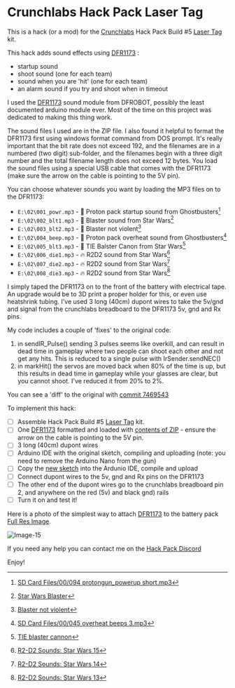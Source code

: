 # Crunchlabs Hack Pack Laser Tag

This is a hack (or a mod) for the [Crunchlabs](https://www.crunchlabs.com/) Hack Pack Build #5 [Laser Tag](https://www.crunchlabs.com/products/laser-tag) kit.

This hack adds sound effects using [DFR1173](https://www.dfrobot.com/product-2862.html) :
- startup sound
- shoot sound (one for each team)
- sound when you are 'hit' (one for each team) 
- an alarm sound if you try and shoot when in timeout

I used the [DFR1173](https://www.dfrobot.com/product-2862.html) sound module from DFROBOT, possibly the least documented arduino module ever.  Most of the time on this project was dedicated to making this thing work.

The sound files I used are in the ZIP file.  I also found it helpful to format the DFR1173 first using windows format command from DOS prompt.  It's really important that the bit rate does not exceed 192, and the filenames are in a numbered (two digit) sub-folder, and the filenames begin with a three digit number and the total filename length does not exceed 12 bytes.  You load the sound files using a special USB cable that comes with the DFR1173 (make sure the arrow on the cable is pointing to the 5V pin).

You can choose whatever sounds you want by loading the MP3 files on to the DFR1173:
* `E:\02\001_powr.mp3` - :battery: Proton pack startup sound from Ghostbusters[^1] 
* `E:\02\002_blt1.mp3` - :gun: Blaster sound from Star Wars[^2]
* `E:\02\003_blt2.mp3` - :gun: Blaster not violent[^3]
* `E:\02\004_beep.mp3` - :rotating_light: Proton pack overheat sound from Ghostbusters[^4]
* `E:\02\005_blt3.mp3` - :gun: TIE Balster Canon from Star Wars[^5]
* `E:\02\006_die1.mp3` - :fire: R2D2 sound from Star Wars[^6]
* `E:\02\007_die2.mp3` - :fire: R2D2 sound from Star Wars[^7]
* `E:\02\008_die3.mp3` - :fire: R2D2 sound from Star Wars[^8]


I simply taped the DFR1173 on to the front of the battery with electrical tape.  An upgrade would be to 3D print a proper holder for this, or even use heatshrink tubing.  I've used 3 long (40cm) dupont wires to take the 5v/gnd and signal from the crunchlabs breadboard to the DFR1173 5v, gnd and Rx pins.

My code includes a couple of 'fixes' to the original code:
1. in sendIR_Pulse() sending 3 pulses seems like overkill, and can result in dead time in gameplay where two people can shoot each other and not get any hits.  This is reduced to a single pulse with IrSender.sendNEC()
2. in markHit() the servos are moved back when 80% of the time is up, but this results in dead time in gameplay while your glasses are clear, but you cannot shoot.  I've reduced it from 20% to 2%.

You can see a 'diff' to the original with [commit 7469543](https://github.com/Ayyyyybeeeee/laser-tag-with-sound-effects/commit/7469543)

To implement this hack:
- [ ] Assemble Hack Pack Build #5 [Laser Tag](https://www.crunchlabs.com/products/laser-tag) kit.
- [ ] One [DFR1173](https://www.dfrobot.com/product-2862.html) formatted and loaded with [contents of ZIP](../../raw/refs/heads/main/DFR1173-with-die-sounds.zip) - ensure the arrow on the cable is pointing to the 5V pin.
- [ ] 3 long (40cm) dupont wires
- [ ] Arduino IDE with the original sketch, compiling and uploading (note: you need to remove the Arduino Nano from the gun)
- [ ] Copy the [new sketch](../main/sketch_mar28a.ino) into the Ardunio IDE, compile and upload
- [ ] Connect dupont wires to the 5v, gnd and Rx pins on the DFR1173
- [ ] The other end of the dupont wires go to the crunchlabs breadboard pin 2, and anywhere on the red (5v) and black gnd) rails
- [ ] Turn it on and test it!

Here is a photo of the simplest way to attach [DFR1173](https://www.dfrobot.com/product-2862.html) to the battery pack [Full Res Image](https://github.com/user-attachments/assets/3f237a16-3060-4298-a4bb-19fde553ac99).

![Image-15](https://github.com/user-attachments/assets/92859fb6-1595-40d2-860d-9b48af3c0e74)

If you need any help you can contact me on the [Hack Pack Discord](https://discord.gg/hackpack)

Enjoy!

[^1]: [SD Card Files/00/094 protongun_powerup short.mp3](https://www.gbfans.com/shop/amplified-sound-board/)
[^2]: [Star Wars Blaster](https://www.myinstants.com/en/instant/star-wars-blaster-42067/)
[^3]: [Blaster not violent](https://www.myinstants.com/en/instant/blaster-not-violent-bruh-97990//)
[^4]: [SD Card Files/00/045 overheat beeps 3.mp3](https://www.gbfans.com/shop/amplified-sound-board/)
[^5]: [TIE blaster cannon](https://www.101soundboards.com/sounds/24145051-tie-blaster-cannon)
[^6]: [R2-D2 Sounds: Star Wars 15](https://www.101soundboards.com/sounds/36614-15/)
[^7]: [R2-D2 Sounds: Star Wars 14](https://www.101soundboards.com/sounds/36613-14/)
[^8]: [R2-D2 Sounds: Star Wars 13](https://www.101soundboards.com/sounds/36612-13/)
